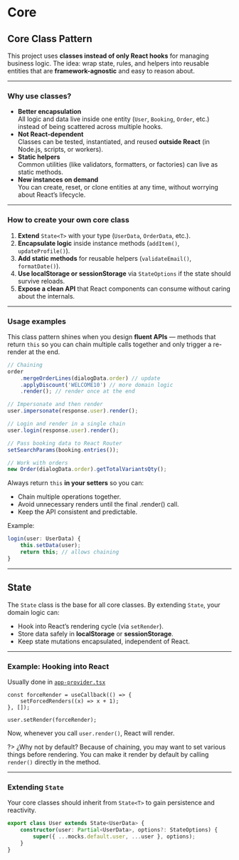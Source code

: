# Core

## Core Class Pattern

This project uses **classes instead of only React hooks** for managing business logic.
The idea: wrap state, rules, and helpers into reusable entities that are **framework-agnostic** and easy to reason about.

---

### Why use classes?

- **Better encapsulation**  
  All logic and data live inside one entity (`User`, `Booking`, `Order`, etc.) instead of being scattered across multiple hooks.
- **Not React-dependent**  
  Classes can be tested, instantiated, and reused **outside React** (in Node.js, scripts, or workers).
- **Static helpers**  
  Common utilities (like validators, formatters, or factories) can live as static methods.
- **New instances on demand**  
  You can create, reset, or clone entities at any time, without worrying about React’s lifecycle.

---

### How to create your own core class

1. **Extend** `State<T>` with your type (`UserData`, `OrderData`, etc.).
2. **Encapsulate logic** inside instance methods (`addItem()`, `updateProfile()`).
3. **Add static methods** for reusable helpers (`validateEmail()`, `formatDate()`).
4. **Use localStorage or sessionStorage** via `StateOptions` if the state should survive reloads.
5. **Expose a clean API** that React components can consume without caring about the internals.

---

### Usage examples

This class pattern shines when you design **fluent APIs** — methods that return `this` so you can chain multiple calls together and only trigger a re-render at the end.

```ts
// Chaining
order
	.mergeOrderLines(dialogData.order) // update
	.applyDiscount('WELCOME10') // more domain logic
	.render(); // render once at the end

// Impersonate and then render
user.impersonate(response.user).render();

// Login and render in a single chain
user.login(response.user).render();

// Pass booking data to React Router
setSearchParams(booking.entries());

// Work with orders
new Order(dialogData.order).getTotalVariantsQty();
```

Always return `this` **in your setters** so you can:

- Chain multiple operations together.
- Avoid unnecessary renders until the final .render() call.
- Keep the API consistent and predictable.

Example:

```ts
login(user: UserData) {
    this.setData(user);
    return this; // allows chaining
}
```

---

## State

The `State` class is the base for all core classes.
By extending `State`, your domain logic can:

- Hook into React’s rendering cycle (via `setRender`).
- Store data safely in **localStorage** or **sessionStorage**.
- Keep state mutations encapsulated, independent of React.

---

### Example: Hooking into React

Usually done in [`app-provider.tsx`](/content/components.md#app-providertsx)

```tsx
const forceRender = useCallback(() => {
	setForcedRenders((x) => x + 1);
}, []);

user.setRender(forceRender);
```

Now, whenever you call `user.render()`, React will render.

?> ¿Why not by default? Because of chaining, you may want to set various things before rendering. You can make it render by default by calling `render()` directly in the method.

---

### Extending `State`

Your core classes should inherit from `State<T>` to gain persistence and reactivity.

```ts
export class User extends State<UserData> {
	constructor(user: Partial<UserData>, options?: StateOptions) {
		super({ ...mocks.default.user, ...user }, options);
	}
}
```
